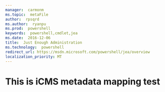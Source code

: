 ```yaml
---
manager:  carmonm 
ms.topic:  metaFile 
author:  rpsqrd 
ms.author:  ryanpu
ms.prod:  powershell
keywords:  powershell,cmdlet,jea
ms.date:  2016-12-06 
title:  Just Enough Administration
ms.technology:  powershell
redirect_url: https://msdn.microsoft.com/powershell/jea/overview
localization_priority: MT
---
```


# This is iCMS metadata mapping test

